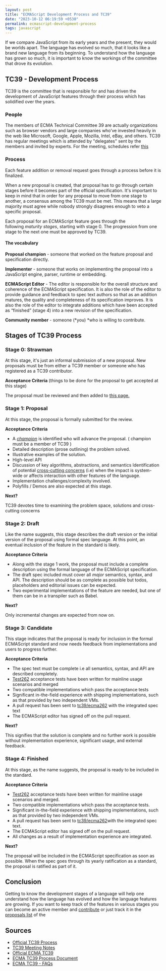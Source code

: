 ```yaml
---
layout: post
title: "ECMAScript Development Process and TC39"
date: "2023-10-12 06:19:59 +0530"
permalink: ecmascript-development-process
tags: javascript
---
```


If we compare JavaScript from its early years and the present, they would be worlds apart. The language has evolved so much, that it looks like a brand new language from its beginning. To understand how the language has grown so much, it is important to know the workings of the committee that drove its evolution.

## TC39 - Development Process

TC39 is the committee that is responsible for and has driven the development of JavaScript features through their process which has solidified over the years.

### People

The members of ECMA Technical Committee 39 are actually organizations such as browser vendors and large companies who’ve invested heavily in the web like Microsoft, Google, Apple, Mozilla, Intel, eBay, and others. TC39 has regular meetings which is attended by "delegates" sent by the members and invited by experts. For the meeting, schedules refer <a href="https://github.com/tc39/agendas" target="_blank" rel="nofollow noopener">this</a>

### Process

Each feature addition or removal request goes through a process before it is finalized.

When a new proposal is created, that proposal has to go through certain stages before it becomes part of the official specification. It's important to keep in mind that in order for any proposal to move from one stage to another, a consensus among the TC39 must be met. This means that a large majority must agree while nobody strongly disagrees enough to veto a specific proposal.

Each proposal for an ECMAScript feature goes through the following *maturity stages*, starting with stage 0. The progression from one stage to the next one must be approved by TC39.

#### The vocabulary

**Proposal champion** - someone that worked on the feature proposal and specification directly.

**Implementer** - someone that works on implementing the proposal into a JavaScript engine, parser, runtime or embedding.

**ECMAScript Editor** - The editor is responsible for the overall structure and coherence of the ECMAScript specification. It is also the role of the editor to provide guidance and feedback to spec text authors so that as an addition matures, the quality and completeness of its specification improves. It is also the role of the editor to integrate additions which have been accepted as “finished” (stage 4) into a new revision of the specification.

**Community member** - someone (*you) *who is willing to contribute.

## Stages of TC39 Process

### Stage 0: Strawman

At this stage, it's just an informal submission of a new proposal. New proposals must be from either a TC39 member or someone who has registered as a TC39 contributor.

**Acceptance Criteria** (things to be done for the proposal to get accepted at this stage)

The proposal must be reviewed and then added to <a href="https://github.com/tc39/proposals/blob/master/stage-0-proposals.md" target="_blank" rel="nofollow noopener">this page.</a>

### Stage 1: Proposal

At this stage, the proposal is formally submitted for the review.

**Acceptance Criteria**

- A <span style="text-decoration: underline;">_champion_</span> is identified who will advance the proposal. ( champion must be a member of TC39 )
- Detailed description (prose outlining) the problem solved.
- Illustrative examples of the solution.
- High-level API
- Discussion of key algorithms, abstractions, and semantics Identification of potential <a href="https://stackoverflow.com/questions/23700540/cross-cutting-concern-example" target="_blank" rel="nofollow noopener">cross-cutting concerns</a> (i.e) when the impact is system-wide or affects interaction with other features of the language.
- Implementation challenges/complexity involved.
- Polyfills / Demos are also expected at this stage.

**Next?**

TC39 devotes time to examining the problem space, solutions and cross-cutting concerns

### Stage 2: Draft

Like the name suggests, this stage describes the draft version or the initial version of the proposal using formal spec language. At this point, an eventual inclusion of the feature in the standard is likely.

**Acceptance Criteria**

- Along with the stage 1 work, the proposal must include a complete description using the formal language of the ECMAScript specification.
- The draft spec included must cover all *major* semantics, syntax, and API. The description should be as complete as possible but todos, placeholders and editorial issues can be expected.
- Two experimental implementations of the feature are needed, but one of them can be in a transpiler such as Babel.

**Next?**

Only incremental changes are expected from now on.

### Stage 3: Candidate

This stage indicates that the proposal is ready for inclusion in the formal ECMAScript standard and now needs feedback from implementations and users to progress further.

**Acceptance Criteria**

- The spec text must be complete i.e all semantics, syntax, and API are described completely.
- <a href="https://github.com/tc39/test262" target="_blank" rel="nofollow noopener">Test262</a> acceptance tests have been written for mainline usage scenarios and merged
- Two compatible implementations which pass the acceptance tests
- Significant in-the-field experience with shipping implementations, such as that provided by two independent VMs.
- A pull request has been sent to <a href="https://github.com/tc39/ecma262" target="_blank" rel="nofollow noopener">tc39/ecma262</a> with the integrated spec text
- The ECMAScript editor has signed off on the pull request.

**Next?**

This signifies that the solution is complete and no further work is possible without implementation experience, significant usage, and external feedback.

### Stage 4: Finished

At this stage, as the name suggests, the proposal is ready to be included in the standard.

**Acceptance Criteria**

- <a href="https://github.com/tc39/test262" target="_blank" rel="nofollow noopener">Test262</a> acceptance tests have been written for mainline usage scenarios and merged.
- Two compatible implementations which pass the acceptance tests.
- Significant in-the-field experience with shipping implementations, such as that provided by two independent VMs.
- A pull request has been sent to <a href="https://github.com/tc39/ecma262" target="_blank" rel="nofollow noopener">tc39/ecma262</a>with the integrated spec text.
- The ECMAScript editor has signed off on the pull request.
- All changes as a result of implementation experience are integrated.

**Next?**

The proposal will be included in the ECMAScript specification as soon as possible. When the spec goes through its yearly ratification as a standard, the proposal is ratified as part of it.

## Conclusion

Getting to know the development stages of a language will help one understand how the language has evolved and how the language features are growing. If you want to keep track of the features in various stages you can become an active member and <a title="contributing to ecma262" href="https://github.com/tc39/ecma262/blob/master/CONTRIBUTING.md" target="_blank" rel="nofollow noopener">contribute</a> or just track it in the <a href="https://github.com/tc39/proposals" target="_blank" rel="nofollow noopener">proposals list</a> of the

## Sources

- <a href="https://tc39.github.io/process-document/" target="_blank" rel="nofollow noopener">Official TC39 Process </a>
- <a href="https://github.com/rwaldron/tc39-notes" target="_blank" rel="nofollow noopener">TC39 Meeting Notes</a>
- <a title="TC39" href="https://github.com/orgs/tc39/people" target="_blank" rel="nofollow noopener">Official ECMA TC39</a>
- <a href="https://tc39.github.io/process-document/" target="_blank" rel="nofollow noopener">ECMA TC39 Process Document</a>
- <a href="https://github.com/tc39/ecma262/blob/master/FAQ.md" target="_blank" rel="nofollow noopener">ECMA TC39 - FAQs</a>
